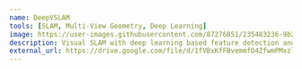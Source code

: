 ```yaml
---
name: DeepVSLAM
tools: [SLAM, Multi-View Geometry, Deep Learning]
image: https://user-images.githubusercontent.com/87276851/235483236-9b229f76-398d-464c-b3c8-c1c175f9ee83.png
description: Visual SLAM with deep learning based feature detection and matching
external_url: https://drive.google.com/file/d/1fVBxKfFBvemmfO4ZfwmPMxzl2OLCm_m7/view?usp=share_link
---
```

